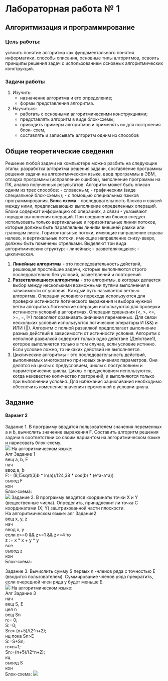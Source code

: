 #   Лабораторная работа № 1 
## Алгоритмизация и программирование
### Цель работы: 
усвоить понятие алгоритма как фундаментального понятия информатики,  способы описания, основные типы алгоритмов,  освоить принципы решения задач с использованием основных алгоритмических конструкций.
### Задачи работы
1. Изучить:
    - назначение алгоритма и его определение;
    - формы представления алгоритма.
1. Научиться:
    - работать с основными алгоритмическими конструкциями;
    - представлять алгоритм в виде блок-схемы;
    - приводить примеры алгоритмов и применять их для построения блок- схем,
    - составлять и записывать алгоритм одним из способов
## Общие теоретические сведения
Решение любой задачи на компьютере можно разбить на следующие этапы: разработка алгоритма решения задачи, составление программы решения задачи на алгоритмическом языке, ввод программы в ЭВМ, отладка программы (исправление ошибок), выполнение программы на ПК, анализ полученных результатов.
Алгоритм может быть описан одним из трех способов:
    - словесным;
    - графическим (виде специальной блок-схемы);
    - с помощью специальных языков программирования.
**Блок-схема** - последовательность блоков и связей между ними, предписывающих выполнение определенных операций. Блоки содержат информацию об операциях, а связи - указывают порядок выполнения операций. При соединении блоков следует использовать только вертикальные и горизонтальные линии потоков, которые должны быть параллельны линиям внешней рамки или границам листа. Горизонтальные потоки, имеющие направление справа налево, и вертикальные потоки, имеющие направление снизу-вверх, должны быть помечены стрелками.
Выделяют три вида алгоритмических структур:
    - линейная;
    - разветвляющаяся;
    - циклическая.
1. **Линейные алгоритмы** - это последовательность действий, решающая простейшие задачи, которые выполняются строго последовательно без условий, разветвлений и повторений.
2. **Разветвляющиеся алгоритмы** - это алгоритмы, в которых делается выбор между несколькими возможными путями выполнения в зависимости от условия. Каждый путь называется ветвью алгоритма. Операции условного перехода используются для проверки истинности логического выражения и выбора нужной ветви алгоритма.Логические операции используются для проверки истинности условий в алгоритмах. Операции сравнения (<, >, <=, >=, =, !=) позволяют сравнивать значения переменных. Для связи нескольких условий используются логические операторы И (&&) и ИЛИ (||). Алгоритм с полной развилкой предполагает выполнение разных действий в зависимости от истинности условия. Алгоритм с неполной развилкой содержит только одно действие (Действие1), которое выполняется только в том случае, если условие истинно. Если условие ложно, то никаких действий не выполняется.
3. Циклические алгоритмы - это последовательность действий, выполняемых многократно при новых значениях параметров. Они делятся на циклы с предусловием, циклы с постусловием и параметрические циклы. Циклы с предусловием используются, когда неизвестно количество повторений, и выполняются только при выполнении условия. Для избежания зацикливания необходимо обеспечить изменение значения переменной в условии цикла.
## Задание
#### Вариант 2
Задание 1. В программу вводятся пользователем значения переменных а и b, вычислить значение выражения F. Составить алгоритм решения задачи в соответствии со своим вариантом на алгоритмическом языке и нарисовать блок-схему.   
![](C:/Users/Jour/Desktop/Screenshot_1.png)
На алгоритмическом языке:   
Алг Задание 1  
вещ a, b, F  
нач  
 ввод a, b  
 F:= (8,15sqrt(3)b * ln(a))/(24,38 * cos(b) * (e^a-a^a))  
 вывод F  
кон  
Блок-схема:  
![](C:/Users/Jour/Desktop/Block1.png)
Задание 2. В программу вводятся координаты точки Х и Ү (вещественные числа). Определить, принадлежит ли точка C координатами (Х; Ү) заштрихованной части плоскости.  
На алгоритмическом языке:
алг Задание2  
вещ x, y, z  
нач  
 ввод x, y  
 если x>=0 && z>=1 && z<=4 то  
 z := x * x + y * y  
 все  
вывод z  
кон  
Блок-схема:

 
Задание 3. Вычислить сумму S первых n -членов ряда с точностью Е (вводится пользователем). Суммирование членов ряда прекратить, если очередной член ряда у будет меньше Е.  
![](C:/Users/Jour/Desktop/Screenshot_2.png)
На алгоритмическом языке:    
Алг Задание 3  
нач   
 вещ S, E  
 цел n   
 вещ Sn  
 n:= 0;  
 S:=0;  
 Sn:= (n+5)/(2^n+2);  
 нц пока Sn>E  
 S:=S+Sn;  
 n:=n+1;  
 Sn:=(n+5)/(2^n+2);  
 кц  
 вывод S  
кон  
Блок-схема:
![](C:/Users/Jour/Desktop/Block3.png)

  
 
